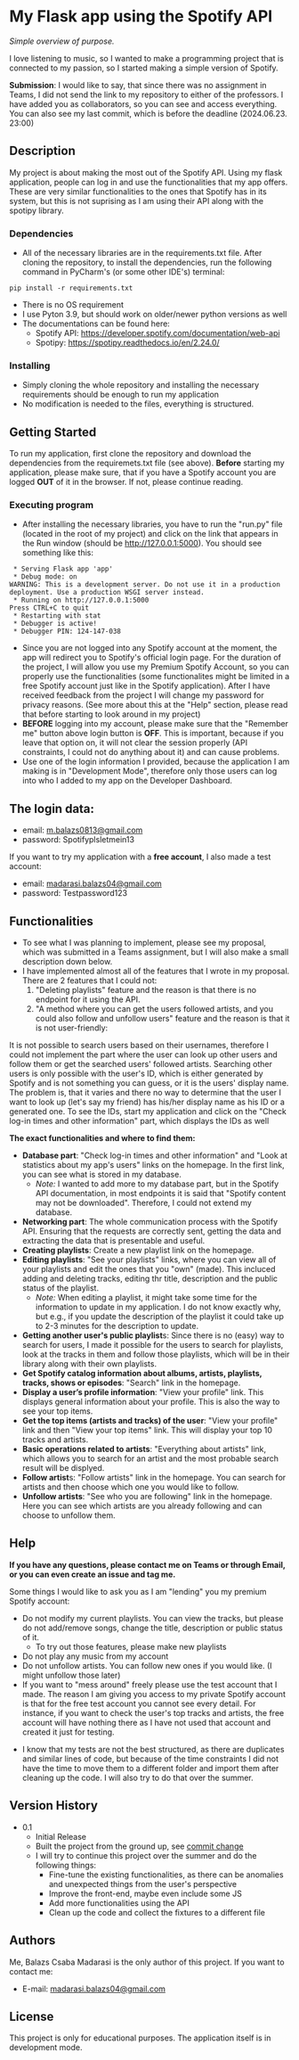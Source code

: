 # My Flask app using the Spotify API

*Simple overview of purpose.*

I love listening to music, so I wanted to make a programming project that is connected to my passion, so I started making a simple version of Spotify.

**Submission**: I would like to say, that since there was no assignment in Teams, I did not send the link to my repository to either of the professors. I have added you as collaborators, so you can see and access everything. You can also see my last commit, which is before the deadline (2024.06.23. 23:00)

## Description

My project is about making the most out of the Spotify API. Using my flask application, people can log in and use the functionalities that my app offers. These are very similar functionalities to the ones that Spotify has in its system, but this is not suprising as I am using their API along with the spotipy library.

### Dependencies

* All of the necessary libraries are in the requirements.txt file. After cloning the repository, to install the dependencies, run the following command in PyCharm's (or some other IDE's) terminal:
```
pip install -r requirements.txt
```
* There is no OS requirement
* I use Pyton 3.9, but should work on older/newer python versions as well
* The documentations can be found here:
  - Spotify API: https://developer.spotify.com/documentation/web-api
  - Spotipy: https://spotipy.readthedocs.io/en/2.24.0/

### Installing

* Simply cloning the whole repository and installing the necessary requirements should be enough to run my application
* No modification is needed to the files, everything is structured.

## Getting Started

To run my application, first clone the repository and download the dependencies from the requiremets.txt file (see above).
**Before** starting my application, please make sure, that if you have a Spotify account you are logged **OUT** of it in the browser. If not, please continue reading. 

### Executing program

* After installing the necessary libraries, you have to run the "run.py" file (located in the root of my project) and click on the link that appears in the Run window (should be http://127.0.0.1:5000). You should see something like this:
```
 * Serving Flask app 'app'
 * Debug mode: on
WARNING: This is a development server. Do not use it in a production deployment. Use a production WSGI server instead.
 * Running on http://127.0.0.1:5000
Press CTRL+C to quit
 * Restarting with stat
 * Debugger is active!
 * Debugger PIN: 124-147-038
```
* Since you are not logged into any Spotify account at the moment, the app will redirect you to Spotify's official login page. For the duration of the project, I will allow you use my Premium Spotify Account, so you can properly use the functionalities (some functionalites might be limited in a free Spotify account just like in the Spotify application). After I have received feedback from the project I will change my password for privacy reasons. (See more about this at the "Help" section, please read that before starting to look around in my project)
* **BEFORE** logging into my account, please make sure that the "Remember me" button above login button is **OFF**. This is important, because if you leave that option on, it will not clear the session properly (API constraints, I could not do anything about it) and can cause problems.
* Use one of the login information I provided, because the application I am making is in "Development Mode", therefore only those users can log into who I added to my app on the Developer Dashboard. 

## The login data:
- email: m.balazs0813@gmail.com
- password: Spotifyplsletmein13

If you want to try my application with a **free account**, I also made a test account:
- email: madarasi.balazs04@gmail.com
- password: Testpassword123

## Functionalities

- To see what I was planning to implement, please see my proposal, which was submitted in a Teams assignment, but I will also make a small description down below.
- I have implemented almost all of the features that I wrote in my proposal. There are 2 features that I could not:
  1. "Deleting playlists" feature and the reason is that there is no endpoint for it using the API.
  2. "A method where you can get the users followed artists, and you could also follow and unfollow users" feature and the reason is that it is not user-friendly:

It is not possible to search users based on their usernames, therefore I could not implement the part where the user can look up other users and follow them or get the searched users' followed artists.  Searching other users is only possible with the user's ID, which is either generated by Spotify and is not something you can guess, or it is the users' display name. The problem is, that it varies and there no way to determine that the user I want to look up (let's say my friend) has his/her display name as his ID or a generated one. To see the IDs, start my application and click on the "Check log-in times and other information" part, which displays the IDs as well

**The exact functionalities and where to find them:**
- **Database part**: "Check log-in times and other information" and "Look at statistics about my app's users" links on the homepage. In the first link, you can see what is stored in my database.
  - *Note:* I wanted to add more to my database part, but in the Spotify API documentation, in most endpoints it is said that "Spotify content may not be downloaded". Therefore, I could not extend my database.
- **Networking part**: The whole communication process with the Spotify API. Ensuring that the requests are correctly sent, getting the data and extracting the data that is presentable and useful.
- **Creating playlists**: Create a new playlist link on the homepage.
- **Editing playlists**: "See your playlists" links, where you can view all of your playlists and edit the ones that you "own" (made). This incluced adding and deleting tracks, editing thr title, description and the public status of the playlist.
  - *Note:* When editing a playlist, it might take some time for the information to update in my application. I do not know exactly why, but e.g., if you update the description of the playlist it could take up to 2-3 minutes for the description to update. 
- **Getting another user's public playlist**s: Since there is no (easy) way to search for users, I made it possible for the users to search for playlists, look at the tracks in them and follow those playlists, which will be in their library along with their own playlists.
- **Get Spotify catalog information about albums, artists, playlists, tracks, shows or episodes**: "Search" link in the homepage.
- **Display a user’s profile information**: "View your profile" link. This displays general information about your profile. This is also the way to see your top items.
- **Get the top items (artists and tracks) of the user**: "View your profile" link and then "View your top items" link. This will display your top 10 tracks and artists.
- **Basic operations related to artists**: "Everything about artists" link, which allows you to search for an artist and the most probable search result will be displyed.
- **Follow artist**s: "Follow artists" link in the homepage. You can search for artists and then choose which one you would like to follow.
- **Unfollow artists**: "See who you are following" link in the homepage. Here you can see which artists are you already following and can choose to unfollow them.

## Help

**If you have any questions, please contact me on Teams or through Email, or you can even create an issue and tag me.**

Some things I would like to ask you as I am "lending" you my premium Spotify account:
- Do not modify my current playlists. You can view the tracks, but please do not add/remove songs, change the title, description or public status of it.
  - To try out those features, please make new playlists
- Do not play any music from my account
- Do not unfollow artists. You can follow new ones if you would like. (I might unfollow those later)
- If you want to "mess around" freely please use the test account that I made.
The reason I am giving you access to my private Spotify account is that for the free test account you cannot see every detail. For instance, if you want to check the user's top tracks and artists, the free account will have nothing there as I have not used that account and created it just for testing.

* I know that my tests are not the best structured, as there are duplicates and similar lines of code, but because of the time constraints I did not have the time to move them to a different folder and import them after cleaning up the code. I will also try to do that over the summer.

## Version History
* 0.1
    * Initial Release
    * Built the project from the ground up, see [commit change]()
    * I will try to continue this project over the summer and do the following things:
      * Fine-tune the existing functionalities, as there can be anomalies and unexpected things from the user's perspective
      * Improve the front-end, maybe even include some JS
      * Add more functionalities using the API
      * Clean up the code and collect the fixtures to a different file

## Authors

Me, Balazs Csaba Madarasi is the only author of this project.
If you want to contact me:
* E-mail: madarasi.balazs04@gmail.com

## License

This project is only for educational purposes. The application itself is in development mode.
